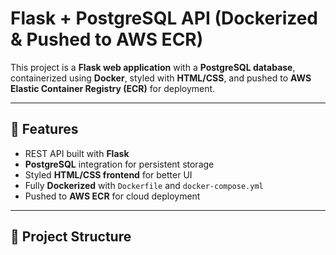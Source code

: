 # Flask + PostgreSQL API (Dockerized & Pushed to AWS ECR)

This project is a **Flask web application** with a **PostgreSQL database**, containerized using **Docker**, styled with **HTML/CSS**, and pushed to **AWS Elastic Container Registry (ECR)** for deployment.  

---

## 🚀 Features
- REST API built with **Flask**  
- **PostgreSQL** integration for persistent storage  
- Styled **HTML/CSS frontend** for better UI  
- Fully **Dockerized** with `Dockerfile` and `docker-compose.yml`  
- Pushed to **AWS ECR** for cloud deployment  

---

## 📂 Project Structure